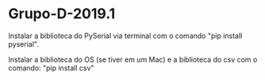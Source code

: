 # Grupo-D-2019.1
Instalar a biblioteca do PySerial via terminal com o comando "pip install pyserial".


Instalar a biblioteca do OS (se tiver em um Mac) e a biblioteca do csv com o comando: "pip install csv"
